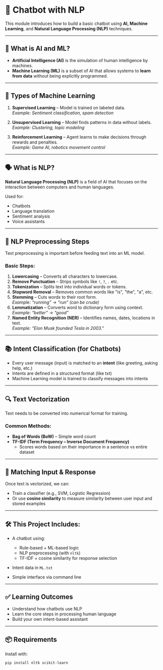 # 🧠 Chatbot with NLP 
This module introduces how to build a basic chatbot using **AI, Machine Learning**, and **Natural Language Processing (NLP)** techniques.

---

## 🤖 What is AI and ML?

- **Artificial Intelligence (AI)** is the simulation of human intelligence by machines.
- **Machine Learning (ML)** is a subset of AI that allows systems to **learn from data** without being explicitly programmed.

---

## 🧩 Types of Machine Learning

1. **Supervised Learning** – Model is trained on labeled data.  
   _Example: Sentiment classification, spam detection_

2. **Unsupervised Learning** – Model finds patterns in data without labels.  
   _Example: Clustering, topic modeling_

3. **Reinforcement Learning** – Agent learns to make decisions through rewards and penalties.  
   _Example: Game AI, robotics movement control_

---

## 🗣️ What is NLP?

**Natural Language Processing (NLP)** is a field of AI that focuses on the interaction between computers and human languages.

Used for:
- Chatbots
- Language translation
- Sentiment analysis
- Voice assistants

---

## 🧹 NLP Preprocessing Steps

Text preprocessing is important before feeding text into an ML model.

### Basic Steps:
1. **Lowercasing** – Converts all characters to lowercase.
2. **Remove Punctuation** – Strips symbols like `!`, `?`, `.` etc.
3. **Tokenization** – Splits text into individual words or tokens.
4. **Stopword Removal** – Removes common words like "is", "the", "a", etc.
5. **Stemming** – Cuts words to their root form.  
   _Example: “running” → “run” (can be crude)_
6. **Lemmatization** – Converts word to dictionary form using context.  
   _Example: “better” → “good”_
7. **Named Entity Recognition (NER)** – Identifies names, dates, locations in text.  
   _Example: “Elon Musk founded Tesla in 2003.”_

---

## 📚 Intent Classification (for Chatbots)

- Every user message (input) is matched to an **intent** (like greeting, asking help, etc.)
- Intents are defined in a structured format (like txt)
- Machine Learning model is trained to classify messages into intents

---

## 🔍 Text Vectorization

Text needs to be converted into numerical format for training.

### Common Methods:

- **Bag of Words (BoW)** – Simple word count
- **TF-IDF (Term Frequency – Inverse Document Frequency)**  
  - Scores words based on their importance in a sentence vs entire dataset

---

## 📏 Matching Input & Response

Once text is vectorized, we can:
- Train a classifier (e.g., SVM, Logistic Regression)
- Or use **cosine similarity** to measure similarity between user input and stored examples

---

## 🛠️ This Project Includes:

- A chatbot using:
  - Rule-based + ML-based logic
  - NLP preprocessing (with `nltk`)
  - TF-IDF + cosine similarity for response selection

- Intent data in `ML.txt`
- Simple interface via command line

---

## ✅ Learning Outcomes

- Understand how chatbots use NLP
- Learn the core steps in processing human language
- Build your own intent-based assistant

---

## 📦 Requirements

Install with:

```bash
pip install nltk scikit-learn
